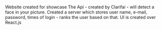 Website created for showcase
The Api - created by Clarifai - will detect a face in your picture.
Created a server which stores user name, e-mail, password, times of login - ranks the user based on that.
UI is created over React.js
